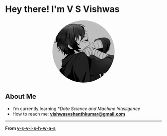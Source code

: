 
# Hey there! I'm V S Vishwas

<div align="center">
  <img src="prof.jpeg" width="200" style="border-radius: 50%;" alt="Your Name"/>
</div>

## About Me

- I'm currently learning **Data Science and Machine Intelligence*
- How to reach me: **vishwasvshanthkumar@gmail.com**

---

**From [v-s-v-i-s-h-w-a-s](https://github.com/v-s-v-i-s-h-w-a-s)**

</div>

<!--
**v-s-vish03/v-s-vish03** is a ✨ _special_ ✨ repository because its `README.md` (this file) appears on your GitHub profile.

Here are some ideas to get you started:

- 🔭 I’m currently working on ...
- 🌱 I’m currently learning ...
- 👯 I’m looking to collaborate on ...
- 🤔 I’m looking for help with ...
- 💬 Ask me about ...
- 📫 How to reach me: ...
- 😄 Pronouns: ...
- ⚡ Fun fact: ...
-->
